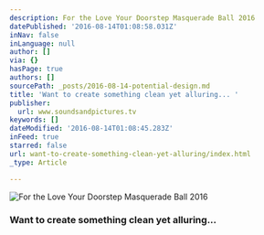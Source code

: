 ```yaml
---
description: For the Love Your Doorstep Masquerade Ball 2016
datePublished: '2016-08-14T01:08:58.031Z'
inNav: false
inLanguage: null
author: []
via: {}
hasPage: true
authors: []
sourcePath: _posts/2016-08-14-potential-design.md
title: 'Want to create something clean yet alluring... '
publisher:
  url: www.soundsandpictures.tv
keywords: []
dateModified: '2016-08-14T01:08:45.283Z'
inFeed: true
starred: false
url: want-to-create-something-clean-yet-alluring/index.html
_type: Article

---
```

![For the Love Your Doorstep Masquerade Ball 2016](https://the-grid-user-content.s3-us-west-2.amazonaws.com/380b9705-31a4-4d68-9025-4cbebb312f46.jpg)

### Want to create something clean yet alluring...